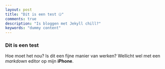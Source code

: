 ```yaml
---
layout: post
title: "Dit is een test 🤐"
comments: true
description: "Is bloggen met Jekyll chill?"
keywords: "dummy content"
---
```

### Dit is een test

Hoe moet het nou? Is dit een fijne manier van werken? Wellicht wel met een _markdown_ editor op mijn **iPhone**. 
